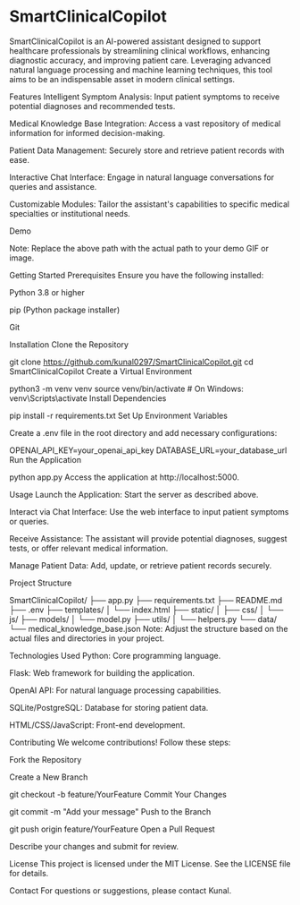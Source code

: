# SmartClinicalCopilot
SmartClinicalCopilot is an AI-powered assistant designed to support healthcare professionals by streamlining clinical workflows, enhancing diagnostic accuracy, and improving patient care. Leveraging advanced natural language processing and machine learning techniques, this tool aims to be an indispensable asset in modern clinical settings.

Features
Intelligent Symptom Analysis: Input patient symptoms to receive potential diagnoses and recommended tests.

Medical Knowledge Base Integration: Access a vast repository of medical information for informed decision-making.

Patient Data Management: Securely store and retrieve patient records with ease.

Interactive Chat Interface: Engage in natural language conversations for queries and assistance.

Customizable Modules: Tailor the assistant's capabilities to specific medical specialties or institutional needs.

Demo

Note: Replace the above path with the actual path to your demo GIF or image.

Getting Started
Prerequisites
Ensure you have the following installed:

Python 3.8 or higher

pip (Python package installer)

Git

Installation
Clone the Repository


git clone https://github.com/kunal0297/SmartClinicalCopilot.git
cd SmartClinicalCopilot
Create a Virtual Environment


python3 -m venv venv
source venv/bin/activate  # On Windows: venv\Scripts\activate
Install Dependencies


pip install -r requirements.txt
Set Up Environment Variables

Create a .env file in the root directory and add necessary configurations:


OPENAI_API_KEY=your_openai_api_key
DATABASE_URL=your_database_url
Run the Application


python app.py
Access the application at http://localhost:5000.

Usage
Launch the Application: Start the server as described above.

Interact via Chat Interface: Use the web interface to input patient symptoms or queries.

Receive Assistance: The assistant will provide potential diagnoses, suggest tests, or offer relevant medical information.

Manage Patient Data: Add, update, or retrieve patient records securely.

Project Structure

SmartClinicalCopilot/
├── app.py
├── requirements.txt
├── README.md
├── .env
├── templates/
│   └── index.html
├── static/
│   ├── css/
│   └── js/
├── models/
│   └── model.py
├── utils/
│   └── helpers.py
└── data/
    └── medical_knowledge_base.json
Note: Adjust the structure based on the actual files and directories in your project.

Technologies Used
Python: Core programming language.

Flask: Web framework for building the application.

OpenAI API: For natural language processing capabilities.

SQLite/PostgreSQL: Database for storing patient data.

HTML/CSS/JavaScript: Front-end development.

Contributing
We welcome contributions! Follow these steps:

Fork the Repository

Create a New Branch


git checkout -b feature/YourFeature
Commit Your Changes


git commit -m "Add your message"
Push to the Branch


git push origin feature/YourFeature
Open a Pull Request

Describe your changes and submit for review.

License
This project is licensed under the MIT License. See the LICENSE file for details.

Contact
For questions or suggestions, please contact Kunal.
